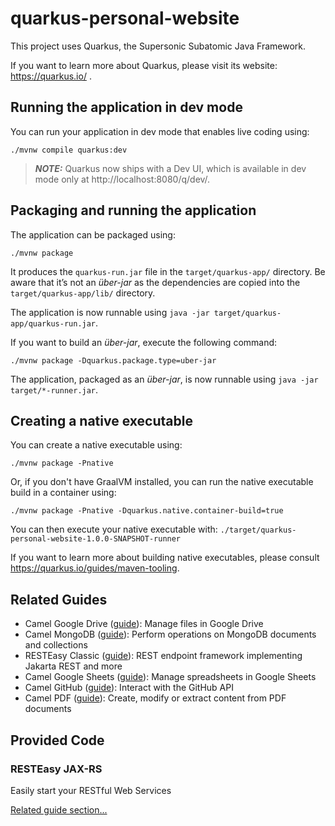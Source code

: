 # quarkus-personal-website

This project uses Quarkus, the Supersonic Subatomic Java Framework.

If you want to learn more about Quarkus, please visit its website: https://quarkus.io/ .

## Running the application in dev mode

You can run your application in dev mode that enables live coding using:
```shell script
./mvnw compile quarkus:dev
```

> **_NOTE:_**  Quarkus now ships with a Dev UI, which is available in dev mode only at http://localhost:8080/q/dev/.

## Packaging and running the application

The application can be packaged using:
```shell script
./mvnw package
```
It produces the `quarkus-run.jar` file in the `target/quarkus-app/` directory.
Be aware that it’s not an _über-jar_ as the dependencies are copied into the `target/quarkus-app/lib/` directory.

The application is now runnable using `java -jar target/quarkus-app/quarkus-run.jar`.

If you want to build an _über-jar_, execute the following command:
```shell script
./mvnw package -Dquarkus.package.type=uber-jar
```

The application, packaged as an _über-jar_, is now runnable using `java -jar target/*-runner.jar`.

## Creating a native executable

You can create a native executable using: 
```shell script
./mvnw package -Pnative
```

Or, if you don't have GraalVM installed, you can run the native executable build in a container using: 
```shell script
./mvnw package -Pnative -Dquarkus.native.container-build=true
```

You can then execute your native executable with: `./target/quarkus-personal-website-1.0.0-SNAPSHOT-runner`

If you want to learn more about building native executables, please consult https://quarkus.io/guides/maven-tooling.

## Related Guides

- Camel Google Drive ([guide](https://camel.apache.org/camel-quarkus/latest/reference/extensions/google-drive.html)): Manage files in Google Drive
- Camel MongoDB ([guide](https://camel.apache.org/camel-quarkus/latest/reference/extensions/mongodb.html)): Perform operations on MongoDB documents and collections
- RESTEasy Classic ([guide](https://quarkus.io/guides/resteasy)): REST endpoint framework implementing Jakarta REST and more
- Camel Google Sheets ([guide](https://camel.apache.org/camel-quarkus/latest/reference/extensions/google-sheets.html)): Manage spreadsheets in Google Sheets
- Camel GitHub ([guide](https://camel.apache.org/camel-quarkus/latest/reference/extensions/github.html)): Interact with the GitHub API
- Camel PDF ([guide](https://camel.apache.org/camel-quarkus/latest/reference/extensions/pdf.html)): Create, modify or extract content from PDF documents

## Provided Code

### RESTEasy JAX-RS

Easily start your RESTful Web Services

[Related guide section...](https://quarkus.io/guides/getting-started#the-jax-rs-resources)
